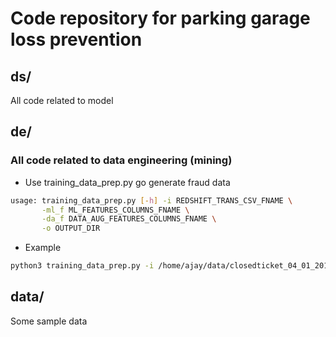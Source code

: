 # Code repository for parking garage loss prevention 

## ds/
All code related to model

## de/
### All code related to data engineering (mining)
- Use training_data_prep.py go generate fraud data
```bash
usage: training_data_prep.py [-h] -i REDSHIFT_TRANS_CSV_FNAME \
       -ml_f ML_FEATURES_COLUMNS_FNAME \
       -da_f DATA_AUG_FEATURES_COLUMNS_FNAME \
       -o OUTPUT_DIR
```
- Example
```bash
python3 training_data_prep.py -i /home/ajay/data/closedticket_04_01_2018_04_07_2018.csv -ml_f fheaders/ml_features_headers.txt -da_f fheaders/training_data_aug_headers.txt -o ./trn_data_out
```

## data/
Some sample data
